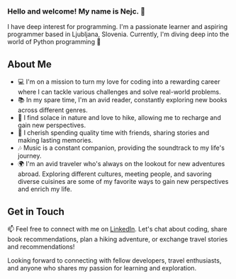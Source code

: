 ### Hello and welcome! My name is Nejc. 👋

I have deep interest for programming. I'm a passionate learner and aspiring programmer based in Ljubljana, Slovenia. 
Currently, I'm diving deep into the world of Python programming 🐍
## About Me

- 💻 I'm on a mission to turn my love for coding into a rewarding career where I can tackle various challenges and solve real-world problems.
- 📚 In my spare time, I'm an avid reader, constantly exploring new books across different genres.
- 🌄 I find solace in nature and love to hike, allowing me to recharge and gain new perspectives.
- 👫 I cherish spending quality time with friends, sharing stories and making lasting memories.
- 🎶 Music is a constant companion, providing the soundtrack to my life's journey.
- 🌍 I'm an avid traveler who's always on the lookout for new adventures abroad. Exploring different cultures, meeting people, and savoring diverse cuisines are some of my favorite ways to gain new perspectives and enrich my life.

## Get in Touch

📫 Feel free to connect with me on [LinkedIn](www.linkedin.com/in/nejc-jeriha-a53881b4). Let's chat about coding, share book recommendations, plan a hiking adventure, or exchange travel stories and recommendations!

Looking forward to connecting with fellow developers, travel enthusiasts, and anyone who shares my passion for learning and exploration.
